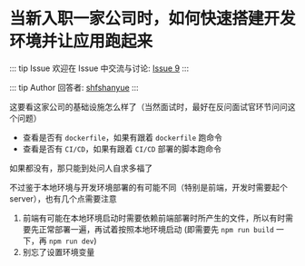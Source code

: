 # 当新入职一家公司时，如何快速搭建开发环境并让应用跑起来



::: tip Issue 
 欢迎在 Issue 中交流与讨论: [Issue 9](https://github.com/shfshanyue/Daily-Question/issues/9) 
:::

::: tip Author 
回答者: [shfshanyue](https://github.com/shfshanyue) 
:::

这要看这家公司的基础设施怎么样了（当然面试时，最好在反问面试官环节问问这个问题）

+ 查看是否有 `dockerfile`，如果有跟着 `dockerfile` 跑命令
+ 查看是否有 `CI/CD`，如果有跟着 `CI/CD` 部署的脚本跑命令

如果都没有，那只能到处问人自求多福了

不过鉴于本地环境与开发环境部署的有可能不同（特别是前端，开发时需要起个 server），也有几个点需要注意

1. 前端有可能在本地环境启动时需要依赖前端部署时所产生的文件，所以有时需要先正常部署一遍，再试着按照本地环境启动 (即需要先 `npm run build` 一下，再 `npm run dev`)
1. 别忘了设置环境变量
